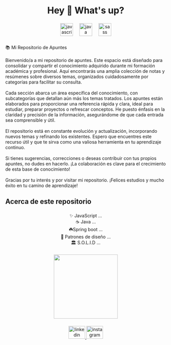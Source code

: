 <h1 align="center">Hey 👋 What's up?</h1>

###

<div align="center">
  <img src="https://cdn.jsdelivr.net/gh/devicons/devicon/icons/javascript/javascript-original.svg" height="40" alt="javascript logo"  />
  <img width="12" />
  <img src="https://cdn.jsdelivr.net/gh/devicons/devicon/icons/java/java-original.svg" height="40" alt="java logo"  />
  <img width="12" />
  <img src="https://cdn.jsdelivr.net/gh/devicons/devicon/icons/sass/sass-original.svg" height="40" alt="sass logo"  />
</div>

###

<p align="left">📚 Mi Repositorio de Apuntes<br><br>Bienvenido/a a mi repositorio de apuntes. Este espacio está diseñado para consolidar y compartir el conocimiento adquirido durante mi formación académica y profesional. Aquí encontrarás una amplia colección de notas y resúmenes sobre diversos temas, organizados cuidadosamente por categorías para facilitar su consulta.<br><br>Cada sección abarca un área específica del conocimiento, con subcategorías que detallan aún más los temas tratados. Los apuntes están elaborados para proporcionar una referencia rápida y clara, ideal para estudiar, preparar proyectos o refrescar conceptos. He puesto énfasis en la claridad y precisión de la información, asegurándome de que cada entrada sea comprensible y útil.<br><br>El repositorio está en constante evolución y actualización, incorporando nuevos temas y refinando los existentes. Espero que encuentres este recurso útil y que te sirva como una valiosa herramienta en tu aprendizaje continuo.<br><br>Si tienes sugerencias, correcciones o deseas contribuir con tus propios apuntes, no dudes en hacerlo. ¡La colaboración es clave para el crecimiento de esta base de conocimiento!<br><br>Gracias por tu interés y por visitar mi repositorio. ¡Felices estudios y mucho éxito en tu camino de aprendizaje!</p>

###

<h2 align="left">Acerca de este repositorio</h2>

###

<p align="center">✨ JavaScript ...<br>☕ Java ...<br> ☘️Spring boot ...<br>🎲 Patrones de diseño ...<br>🏛️ S.O.L.I.D ...</p>

###

<div align="center">
  <img height="200" src="https://media0.giphy.com/media/v1.Y2lkPTc5MGI3NjExaHV1emgxd3dzMTZ2bzlrYTl1bTY1c3VkZndyZnZxdWswaDFjMTlraCZlcD12MV9pbnRlcm5hbF9naWZfYnlfaWQmY3Q9Zw/xUA7bdpLxQhsSQdyog/giphy.webp"  />
</div>

###

<div align="center">
  <a href="https://www.linkedin.com/in/rigoberto-miranda/" target="_blank">
    <img src="https://raw.githubusercontent.com/maurodesouza/profile-readme-generator/master/src/assets/icons/social/linkedin/default.svg" width="52" height="40" alt="linkedin logo"  />
  </a>
  <a href="https://www.instagram.com/rigo.m1503/" target="_blank">
    <img src="https://raw.githubusercontent.com/maurodesouza/profile-readme-generator/master/src/assets/icons/social/instagram/default.svg" width="52" height="40" alt="instagram logo"  />
  </a>
</div>

###

